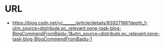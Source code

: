 # URL
  - https://blog.csdn.net/yc______/article/details/83927186?depth_1-utm_source=distribute.pc_relevant.none-task-blog-BlogCommendFromBaidu-1&utm_source=distribute.pc_relevant.none-task-blog-BlogCommendFromBaidu-1
